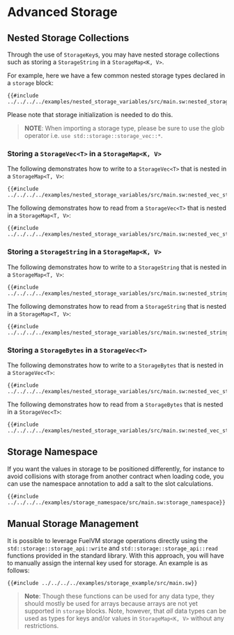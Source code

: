 # Advanced Storage

## Nested Storage Collections

Through the use of `StorageKey`s, you may have nested storage collections such as storing a `StorageString` in a `StorageMap<K, V>`.

For example, here we have a few common nested storage types declared in a `storage` block:

```sway
{{#include ../../../../examples/nested_storage_variables/src/main.sw:nested_storage_declaration}}
```

Please note that storage initialization is needed to do this.

> **NOTE**: When importing a storage type, please be sure to use the glob operator i.e. `use std::storage::storage_vec::*`.

### Storing a `StorageVec<T>` in a `StorageMap<K, V>`

The following demonstrates how to write to a `StorageVec<T>` that is nested in a `StorageMap<T, V>`:

```sway
{{#include ../../../../examples/nested_storage_variables/src/main.sw:nested_vec_storage_write}}
```

The following demonstrates how to read from a `StorageVec<T>` that is nested in a `StorageMap<T, V>`:

```sway
{{#include ../../../../examples/nested_storage_variables/src/main.sw:nested_vec_storage_read}}
```

### Storing a `StorageString` in a `StorageMap<K, V>`

The following demonstrates how to write to a `StorageString` that is nested in a `StorageMap<T, V>`:

```sway
{{#include ../../../../examples/nested_storage_variables/src/main.sw:nested_string_storage_write}}
```

The following demonstrates how to read from a `StorageString` that is nested in a `StorageMap<T, V>`:

```sway
{{#include ../../../../examples/nested_storage_variables/src/main.sw:nested_string_storage_read}}
```

### Storing a `StorageBytes` in a `StorageVec<T>`

The following demonstrates how to write to a `StorageBytes` that is nested in a `StorageVec<T>`:

```sway
{{#include ../../../../examples/nested_storage_variables/src/main.sw:nested_vec_storage_write}}
```

The following demonstrates how to read from a `StorageBytes` that is nested in a `StorageVec<T>`:

```sway
{{#include ../../../../examples/nested_storage_variables/src/main.sw:nested_vec_storage_read}}
```

## Storage Namespace

If you want the values in storage to be positioned differently, for instance to avoid collisions with storage from another contract when loading code, you can use the namespace annotation to add a salt to the slot calculations.

```sway
{{#include ../../../../examples/storage_namespace/src/main.sw:storage_namespace}}
```

## Manual Storage Management

It is possible to leverage FuelVM storage operations directly using the `std::storage::storage_api::write` and `std::storage::storage_api::read` functions provided in the standard library. With this approach, you will have to manually assign the internal key used for storage. An example is as follows:

```sway
{{#include ../../../../examples/storage_example/src/main.sw}}
```

> **Note**: Though these functions can be used for any data type, they should mostly be used for arrays because arrays are not yet supported in `storage` blocks. Note, however, that _all_ data types can be used as types for keys and/or values in `StorageMap<K, V>` without any restrictions.

